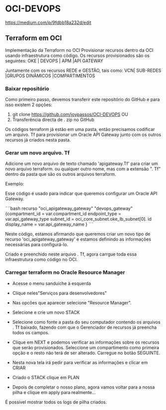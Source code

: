 ﻿# OCI-DEVOPS

 https://medium.com/p/9fdbb18a232d/edit
 
## Terraform em OCI

Implementação da Terraform no OCI
Provisionar recursos dentro da OCI usando infraestrutura como código.
Os recursos provisionados são os seguintes:
OKE | DEVOPS | APM |API GATEWAY

Juntamente com os recursos REDE e GESTÃO, tais como:
VCN| SUB-REDES |GRUPOS DINÂMICOS |COMPARTIMENTOS

### Baixar repositório
Como primeiro passo, devemos transferir este repositório do GitHub e para isso existem 2 opções:
1. git clone https://github.com/joypassos/OCI-DEVOPS
OU
2. Transferência directa de . zip no GitHub

Os códigos terraform já estão em uma pasta, então precisamos codificar um arquivo. Tf para provisionar um Oracle API Gateway junto com os outros recursos já criados nesta pasta.

### Gerar um novo arquivo. Tf
Adicione um novo arquivo de texto chamado 'apigateway.Tf' para criar um novo arquivo terraform. ou qualquer outro nome, mas com a extensão ". Tf" dentro da pasta que são os outros arquivos terraform.

Exemplo:

Esse código é usado para indicar que queremos configurar um Oracle API Gateway.

¨¨bash
recurso "oci_apigateway_gateway" "devops_gateway" {compartment_id = var.compartment_id
 endpoint_type = var.api_gateway_type
 subnet_id = oci_core_subnet.oke_lb_subnet[0]. id
 display_name = var.api_gateway_name
}
¨¨

Neste código, estamos afirmando que queremos criar um novo tipo de recurso 'oci_apigateway_gateway' e estamos definindo as informações necessárias para configurá-lo.

Criado e preenchido neste arquivo . Tf, agora carrgue toda essa infraestrutura como código no OCI.

### Carregar terraform no Oracle Resource Manager

* Acesse o menu sanduíche à esquerda

* Clique neles"Serviços para desenvolvedores"

* Nas opcões que aparecer selecione "Resource Manager".

* Selecione e crie um novo STACK

* Selecione como fonte a pasta do seu computador contendo os arquivos . Tf baixado, fazendo com que o Gerenciador de recursos já preencha todos os campos.

* Clique em NEXT e podemos verificar as informações sobre os recursos que serão provisionados. Seleccione um compartimento como primeira opção e o resto não terá de ser alterado. Carregue no botão SEGUINTE.

* Nesta nova tela irá pedir para verificar as informações e clicar em CRIAR

* Criado o STACK clique em PLAN

* Depois de completar o nosso plano, agora vamos voltar para a nossa pilha e clique em apply para realmente...

É possível mostrar todos os logs de pilha criados.